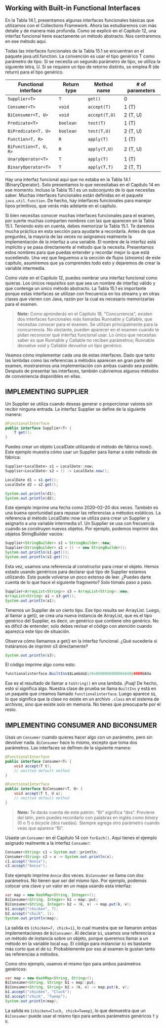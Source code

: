 
## Working with Built‐in Functional Interfaces
En la Tabla 14.1, presentamos algunas interfaces funcionales básicas que utilizamos con el Collections Framework. Ahora las estudiaremos con más detalle y de manera más profunda. Como se explicó en el Capítulo 12, una interfaz funcional tiene exactamente un método abstracto. Nos centraremos en ese método aquí.

Todas las interfaces funcionales de la Tabla 15.1 se encuentran en el paquete java.util.function. La convención es usar el tipo genérico T como parámetro de tipo. Si se necesita un segundo parámetro de tipo, se utiliza la siguiente letra, U. Si se requiere un tipo de retorno distinto, se emplea R (de return) para el tipo genérico.


| Functional interface     | Return type | Method name    | # of parameters |
|--------------------------|------------|----------------|-----------------|
| `Supplier<T>`            | `T`        | `get()`        | 0               |
| `Consumer<T>`            | `void`     | `accept(T)`    | 1 (T)           |
| `BiConsumer<T, U>`       | `void`     | `accept(T,U)`  | 2 (T, U)        |
| `Predicate<T>`           | `boolean`  | `test(T)`      | 1 (T)           |
| `BiPredicate<T, U>`      | `boolean`  | `test(T,U)`    | 2 (T, U)        |
| `Function<T, R>`         | `R`        | `apply(T)`     | 1 (T)           |
| `BiFunction<T, U, R>`    | `R`        | `apply(T,U)`   | 2 (T, U)        |
| `UnaryOperator<T>`       | `T`        | `apply(T)`     | 1 (T)           |
| `BinaryOperator<T>`      | `T`        | `apply(T,T)`   | 2 (T, T)        |


Hay una interfaz funcional aquí que no estaba en la Tabla 14.1 (BinaryOperator). Solo presentamos lo que necesitabas en el Capítulo 14 en ese momento. Incluso la Tabla 15.1 es un subconjunto de lo que necesitas saber. Muchas interfaces funcionales están definidas en el paquete `java.util.function`. De hecho, hay interfaces funcionales para manejar tipos primitivos, que verás más adelante en el capítulo.

Si bien necesitas conocer muchas interfaces funcionales para el examen, por suerte muchas comparten nombres con las que aparecen en la Tabla 15.1. Teniendo esto en cuenta, debes memorizar la Tabla 15.1. Te daremos mucha práctica en esta sección para ayudarte a recordarla. Antes de que preguntes, la mayoría de las veces no asignamos realmente la implementación de la interfaz a una variable. El nombre de la interfaz está implícito y se pasa directamente al método que la necesita. Presentamos estos nombres para que puedas entender y recordar mejor lo que está sucediendo. Una vez que lleguemos a la sección de flujos (*streams*) de este capítulo, asumiremos que ya comprendes todo esto y dejaremos de crear la variable intermedia.

Como viste en el Capítulo 12, puedes nombrar una interfaz funcional como quieras. Los únicos requisitos son que sea un nombre de interfaz válido y que contenga un único método abstracto. La Tabla 15.1 es importante porque estas interfaces se utilizan con frecuencia en los streams y en otras clases que vienen con Java, razón por la cual es necesario memorizarlas para el examen.

> **Note:** Como aprenderás en el Capítulo 18, "Concurrencia", existen dos interfaces funcionales más llamadas Runnable y Callable, que necesitas conocer para el examen. Se utilizan principalmente para la concurrencia. No obstante, pueden aparecer en el examen cuando te pidan reconocer qué interfaz funcional usar. Lo único que necesitas saber es que Runnable y Callable no reciben parámetros; Runnable devuelve void y Callable devuelve un tipo genérico.

Veamos cómo implementar cada una de estas interfaces. Dado que tanto las lambdas como las referencias a métodos aparecen en gran parte del examen, mostraremos una implementación con ambas cuando sea posible. Después de presentar las interfaces, también cubriremos algunos métodos de conveniencia disponibles en ellas.

## IMPLEMENTING SUPPLIER

Un Supplier se utiliza cuando deseas generar o proporcionar valores sin recibir ninguna entrada. La interfaz Supplier se define de la siguiente manera:

```java
@FunctionalInterface
public interface Supplier<T> {
    T get();
}
```

Puedes crear un objeto LocalDate utilizando el método de fábrica now(). Este ejemplo muestra cómo usar un Supplier para llamar a este método de fábrica:

```java
Supplier<LocalDate> s1 = LocalDate::now;
Supplier<LocalDate> s2 = () -> LocalDate.now();

LocalDate d1 = s1.get();
LocalDate d2 = s2.get();

System.out.println(d1);
System.out.println(d2);
```

Este ejemplo imprime una fecha como 2020–02–20 dos veces. También es una buena oportunidad para repasar las referencias a métodos estáticos. La referencia al método LocalDate::now se utiliza para crear un Supplier y asignarlo a una variable intermedia s1. Un Supplier se usa con frecuencia cuando se construyen nuevos objetos. Por ejemplo, podemos imprimir dos objetos StringBuilder vacíos:

```java
Supplier<StringBuilder> s1 = StringBuilder::new;
Supplier<StringBuilder> s2 = () -> new StringBuilder();
System.out.println(s1.get());
System.out.println(s2.get());
```

Esta vez, usamos una referencia al constructor para crear el objeto. Hemos estado usando genéricos para declarar qué tipo de Supplier estamos utilizando. Esto puede volverse un poco extenso de leer. ¿Puedes darte cuenta de lo que hace el siguiente fragmento? Solo tómalo paso a paso.

```java
Supplier<ArrayList<String>> s3 = ArrayList<String>::new;
ArrayList<String> a1 = s3.get();
System.out.println(a1);
```
Tenemos un Supplier de un cierto tipo. Ese tipo resulta ser ArrayList<String>. Luego, al llamar a get(), se crea una nueva instancia de ArrayList<String>, que es el tipo genérico del Supplier, es decir, un genérico que contiene otro genérico. No es difícil de entender; solo debes revisar el código con atención cuando aparezca este tipo de situación.

Observa cómo llamamos a get() en la interfaz funcional. ¿Qué sucedería si tratáramos de imprimir s3 directamente?

```java
System.out.println(s3);
```

El código imprime algo como esto:
```java
functionalinterface.BuiltIns$$Lambda$1/0x0000000800066840@4909b8da
```

Ese es el resultado de llamar a `toString()` en una lambda. ¡Puaj! De hecho, esto sí significa algo. Nuestra clase de prueba se llama `BuiltIns` y está en un paquete que creamos llamado `functionalinterface`. Luego aparece `$$`, lo que significa que la clase no existe en un archivo `.class` en el sistema de archivos, sino que existe solo en memoria. No tienes que preocuparte por el resto.

## IMPLEMENTING CONSUMER AND BICONSUMER

Usas un `Consumer` cuando quieres hacer algo con un parámetro, pero sin devolver nada. `BiConsumer` hace lo mismo, excepto que toma dos parámetros. Las interfaces se definen de la siguiente manera:

```java
@FunctionalInterface
public interface Consumer<T> {
    void accept(T t);
    // omitted default method
}

@FunctionalInterface
public interface BiConsumer<T, U> {
    void accept(T t, U u);
    // omitted default method
}
```

> **Note:** Te darás cuenta de este patrón. “Bi” significa “dos”. Proviene del latín, pero puedes recordarlo con palabras en inglés como *binary* (0 o 1) o *bicycle* (dos ruedas). Siempre agrega otro parámetro cuando veas que aparece “Bi”.

Usaste un `Consumer` en el Capítulo 14 con `forEach()`. Aquí tienes el ejemplo asignado realmente a la interfaz `Consumer`:

```java
Consumer<String> c1 = System.out::println;
Consumer<String> c2 = x -> System.out.println(x);
c1.accept("Annie");
c2.accept("Annie");
```

Este ejemplo imprime `Annie` dos veces. `BiConsumer` se llama con dos parámetros. No tienen que ser del mismo tipo. Por ejemplo, podemos colocar una clave y un valor en un mapa usando esta interfaz:

```java
var map = new HashMap<String, Integer>();
BiConsumer<String, Integer> b1 = map::put;
BiConsumer<String, Integer> b2 = (k, v) -> map.put(k, v);
b1.accept("chicken", 7);
b2.accept("chick", 1);
System.out.println(map);
```

La salida es `{chicken=7, chick=1}`, lo cual muestra que se llamaron ambas implementaciones de `BiConsumer`. Al declarar `b1`, usamos una referencia a un método de instancia sobre un objeto, porque queremos llamar a un método en la variable local `map`. El código para instanciar `b1` es bastante más corto que el de `b2`. Probablemente por eso al examen le gustan tanto las referencias a métodos.

Como otro ejemplo, usamos el mismo tipo para ambos parámetros genéricos:

```java
var map = new HashMap<String, String>();
BiConsumer<String, String> b1 = map::put;
BiConsumer<String, String> b2 = (k, v) -> map.put(k, v);
b1.accept("chicken", "Cluck");
b2.accept("chick", "Tweep");
System.out.println(map);
```

La salida es `{chicken=Cluck, chick=Tweep}`, lo que demuestra que un `BiConsumer` puede usar el mismo tipo para ambos parámetros genéricos `T` y `U`.
